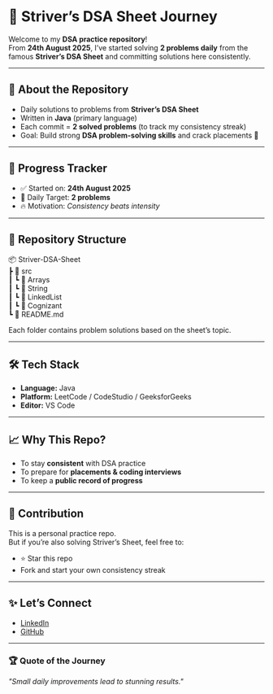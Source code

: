 # 🚀 Striver’s DSA Sheet Journey  

Welcome to my **DSA practice repository**!  
From **24th August 2025**, I’ve started solving **2 problems daily** from the famous **Striver’s DSA Sheet** and committing solutions here consistently.  

---

## 📌 About the Repository  
- Daily solutions to problems from **Striver’s DSA Sheet**  
- Written in **Java** (primary language)  
- Each commit = **2 solved problems** (to track my consistency streak)  
- Goal: Build strong **DSA problem-solving skills** and crack placements 🚀  

---

## 📅 Progress Tracker  
- ✅ Started on: **24th August 2025**  
- 🎯 Daily Target: **2 problems**  
- 🔥 Motivation: *Consistency beats intensity*  

---

## 📂 Repository Structure    
📦 Striver-DSA-Sheet  
 ┣ 📂 src  
 ┃ ┗ 📂 Arrays  
 ┃ ┗ 📂 String  
 ┃ ┗ 📂 LinkedList  
 ┃ ┗ 📂 Cognizant  
 ┗ 📜 README.md  
  
Each folder contains problem solutions based on the sheet’s topic.

---

## 🛠 Tech Stack  
- **Language:** Java  
- **Platform:** LeetCode / CodeStudio / GeeksforGeeks  
- **Editor:** VS Code  

---

## 📈 Why This Repo?  
- To stay **consistent** with DSA practice  
- To prepare for **placements & coding interviews**  
- To keep a **public record of progress**  

---

## 🤝 Contribution  
This is a personal practice repo.  
But if you’re also solving Striver’s Sheet, feel free to:  
- ⭐ Star this repo  
- Fork and start your own consistency streak  

---

## ✨ Let’s Connect  
- [LinkedIn](https://www.linkedin.com/in/aniket-adhav-057b16264)  
- [GitHub](https://github.com/Anix12)  

---

### 🏆 Quote of the Journey  
*"Small daily improvements lead to stunning results."*
